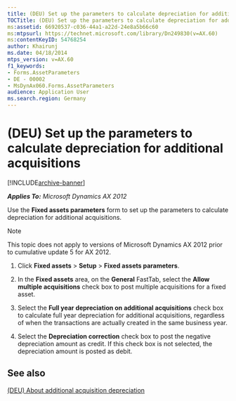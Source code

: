```yaml
---
title: (DEU) Set up the parameters to calculate depreciation for additional acquisitions
TOCTitle: (DEU) Set up the parameters to calculate depreciation for additional acquisitions
ms:assetid: 66920537-c036-44a1-a22d-24e8a5b66c60
ms:mtpsurl: https://technet.microsoft.com/library/Dn249830(v=AX.60)
ms:contentKeyID: 54768254
author: Khairunj
ms.date: 04/18/2014
mtps_version: v=AX.60
f1_keywords:
- Forms.AssetParameters
- DE - 00002
- MsDynAx060.Forms.AssetParameters
audience: Application User
ms.search.region: Germany
---
```


# (DEU) Set up the parameters to calculate depreciation for additional acquisitions 


[!INCLUDE[archive-banner](includes/archive-banner.md)]


_**Applies To:** Microsoft Dynamics AX 2012_

Use the **Fixed assets parameters** form to set up the parameters to calculate depreciation for additional acquisitions.


> [!NOTE]
> <P>This topic does not apply to versions of Microsoft Dynamics AX 2012 prior to cumulative update 5 for AX 2012.</P>



1.  Click **Fixed assets** \> **Setup** \> **Fixed assets parameters**.

2.  In the **Fixed assets** area, on the **General** FastTab, select the **Allow multiple acquisitions** check box to post multiple acquisitions for a fixed asset.

3.  Select the **Full year depreciation on additional acquisitions** check box to calculate full year depreciation for additional acquisitions, regardless of when the transactions are actually created in the same business year.

4.  Select the **Depreciation correction** check box to post the negative depreciation amount as credit. If this check box is not selected, the depreciation amount is posted as debit.

## See also

[(DEU) About additional acquisition depreciation](deu-about-additional-acquisition-depreciation.md)

  


